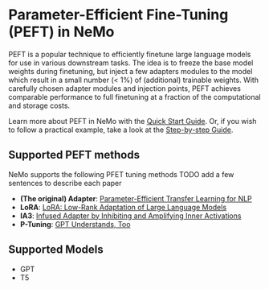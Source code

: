 # Parameter-Efficient Fine-Tuning (PEFT) in NeMo

PEFT is a popular technique to efficiently finetune large language models for use in various downstream tasks.
The idea is to freeze the base model weights during finetuning, but inject a few adapters modules to the model 
which result in a small number (< 1%) of (additional) trainable weights.
With carefully chosen adapter modules and injection points, PEFT achieves comparable performance to full finetuning 
at a fraction of the computational and storage costs.

Learn more about PEFT in NeMo with the 
[Quick Start Guide](quick_start.md).
Or, if you wish to follow a practical example, take a look at the
[Step-by-step Guide](lora_tutorial.md).

## Supported PEFT methods
NeMo supports the following PFET tuning methods
TODO add a few sentences to describe each paper

- **(The original) Adapter**: [Parameter-Efficient Transfer Learning for NLP](http://arxiv.org/abs/1902.00751)
- **LoRA**: [LoRA: Low-Rank Adaptation of Large Language Models](http://arxiv.org/abs/2106.09685)
- **IA3**: [Infused Adapter by Inhibiting and Amplifying Inner Activations](http://arxiv.org/abs/2205.05638)
- **P-Tuning**: [GPT Understands, Too](https://arxiv.org/abs/2103.10385)


## Supported Models
- GPT 
- T5








